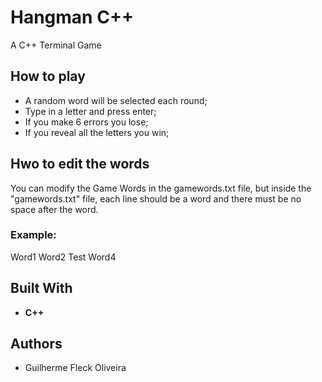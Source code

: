 # Hangman C++

A C++ Terminal Game

## How to play

* A random word will be selected each round;
* Type in a letter and press enter;
* If you make 6 errors you lose;
* If you reveal all the letters you win;

## Hwo to edit the words

You can modify the Game Words in the gamewords.txt file,
but inside the "gamewords.txt" file, each line should be a word and there must be no space after the word.

### Example: 
Word1
Word2
Test
Word4

## Built With

* **C++**

## Authors

* Guilherme Fleck Oliveira